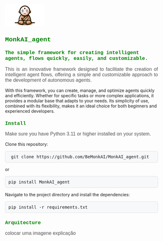 <img src="./assets/mascote_monkai.png" alt="Logo" width="130">


<h2 style="font-family: 'Courier New', monospace; color: green;"> MonkAI_agent</h2>

<h3 style="font-family: 'Courier New', monospace; color: green;"> The simple framework for creating intelligent agents, flows quickly, easily, and customizable.</h3>


<p style="text-align: justify; font-family: Arial, sans-serif; font-size: 16px; color: #555;">
  This is an innovative framework designed to facilitate the creation of intelligent agent flows, offering a simple and customizable approach to the development of autonomous agents.
    
  With this framework, you can create, manage, and optimize agents quickly and efficiently. Whether for specific tasks or more complex applications, it provides a modular base that adapts to your needs. Its simplicity of use, combined with its flexibility, makes it an ideal choice for both beginners and experienced developers.
</p>

<h3 style="font-family: 'Courier New', monospace; color: green;">Install</h3> 

<p style="font-family: Arial, sans-serif; font-size: 16px; color: #555;">
Make sure you have Python 3.11 or higher installed on your system.

Clone this repository:

<pre style="background-color: #f6f8fa; border: 1px solid #ddd; padding: 10px; border-radius: 5px;">
 git clone https://github.com/BeMonkAI/MonkAI_agent.git
</pre>

or

<pre style="background-color: #f6f8fa; border: 1px solid #ddd; padding: 10px; border-radius: 5px;">
pip install MonkAI_agent
</pre>  

Navigate to the project directory and install the dependencies:

<pre style="background-color: #f6f8fa; border: 1px solid #ddd; padding: 10px; border-radius: 5px;">
pip install -r requirements.txt
</pre>

</p>

<h3 style="font-family: 'Courier New', monospace; color: green;">Arquitecture</h3>  

<p style="font-family: Arial, sans-serif; font-size: 16px; color: #555;">
colocar uma imagene explicação
</p>

